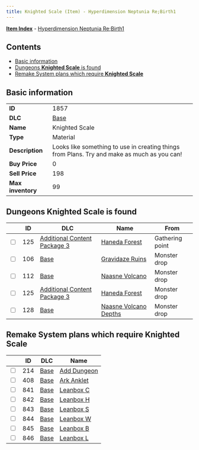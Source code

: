 ```yaml
---
title: Knighted Scale (Item) - Hyperdimension Neptunia Re;Birth1
---
```


[**Item Index**](/neptunia/rb1/item/index.html) - [Hyperdimension Neptunia Re;Birth1](/neptunia/rb1)

## Contents

- [Basic information](#basic-information)
- [Dungeons **Knighted Scale** is found](#dungeons-knighted-scale-is-found)
- [Remake System plans which require **Knighted Scale**](#remake-system-plans-which-require-knighted-scale)

## Basic information

|   |   |
| -- | -- |
| **ID** | 1857 |
| **DLC** | [Base](/neptunia/rb1/dlc/1-base.html) |
| **Name** | Knighted Scale |
| **Type** | Material |
| **Description** | Looks like something to use in creating things from Plans. Try and make as much as you can! |
| **Buy Price** | 0 |
| **Sell Price** | 198 |
| **Max inventory** | 99 |


## Dungeons **Knighted Scale** is found

|    | ID | DLC | Name | From |
| -- | -- | --- | ---- | ---- |
| <input type="checkbox" id="rb1-dungeon-12-125" class="trackbox" /> | 125 | [Additional Content Package 3](/neptunia/rb1/dlc/12-pack3.html) | [Haneda Forest](/neptunia/rb1/dungeon/12-125-haneda-forest.html) | Gathering point |
| <input type="checkbox" id="rb1-dungeon-1-106" class="trackbox" /> | 106 | [Base](/neptunia/rb1/dlc/1-base.html) | [Gravidaze Ruins](/neptunia/rb1/dungeon/1-106-gravidaze-ruins.html) | Monster drop |
| <input type="checkbox" id="rb1-dungeon-1-112" class="trackbox" /> | 112 | [Base](/neptunia/rb1/dlc/1-base.html) | [Naasne Volcano](/neptunia/rb1/dungeon/1-112-naasne-volcano.html) | Monster drop |
| <input type="checkbox" id="rb1-dungeon-12-125" class="trackbox" /> | 125 | [Additional Content Package 3](/neptunia/rb1/dlc/12-pack3.html) | [Haneda Forest](/neptunia/rb1/dungeon/12-125-haneda-forest.html) | Monster drop |
| <input type="checkbox" id="rb1-dungeon-1-128" class="trackbox" /> | 128 | [Base](/neptunia/rb1/dlc/1-base.html) | [Naasne Volcano Depths](/neptunia/rb1/dungeon/1-128-naasne-volcano-depths.html) | Monster drop |


## Remake System plans which require **Knighted Scale**

|    | ID | DLC | Name |
| -- | -- | --- | ---- |
| <input type="checkbox" id="rb1-quest-1-214" class="trackbox" /> | 214 | [Base](/neptunia/rb1/dlc/1-base.html) | [Add Dungeon](/neptunia/rb1/quest/1-214-add-dungeon.html) |
| <input type="checkbox" id="rb1-quest-1-408" class="trackbox" /> | 408 | [Base](/neptunia/rb1/dlc/1-base.html) | [Ark Anklet](/neptunia/rb1/quest/1-408-ark-anklet.html) |
| <input type="checkbox" id="rb1-quest-1-841" class="trackbox" /> | 841 | [Base](/neptunia/rb1/dlc/1-base.html) | [Leanbox C](/neptunia/rb1/quest/1-841-leanbox-c.html) |
| <input type="checkbox" id="rb1-quest-1-842" class="trackbox" /> | 842 | [Base](/neptunia/rb1/dlc/1-base.html) | [Leanbox H](/neptunia/rb1/quest/1-842-leanbox-h.html) |
| <input type="checkbox" id="rb1-quest-1-843" class="trackbox" /> | 843 | [Base](/neptunia/rb1/dlc/1-base.html) | [Leanbox S](/neptunia/rb1/quest/1-843-leanbox-s.html) |
| <input type="checkbox" id="rb1-quest-1-844" class="trackbox" /> | 844 | [Base](/neptunia/rb1/dlc/1-base.html) | [Leanbox W](/neptunia/rb1/quest/1-844-leanbox-w.html) |
| <input type="checkbox" id="rb1-quest-1-845" class="trackbox" /> | 845 | [Base](/neptunia/rb1/dlc/1-base.html) | [Leanbox B](/neptunia/rb1/quest/1-845-leanbox-b.html) |
| <input type="checkbox" id="rb1-quest-1-846" class="trackbox" /> | 846 | [Base](/neptunia/rb1/dlc/1-base.html) | [Leanbox L](/neptunia/rb1/quest/1-846-leanbox-l.html) |
